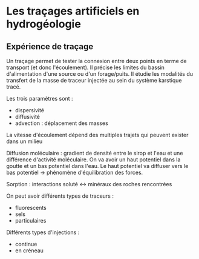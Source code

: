 # Les traçages artificiels en hydrogéologie

## Expérience de traçage

Un traçage permet de tester la connexion entre deux points en terme de transport (et donc l'écoulement). Il précise les limites du bassin d'alimentation d'une source ou d'un forage/puits. Il étudie les modalités du transfert de la masse de traceur injectée au sein du système karstique tracé.

Les trois paramètres sont :

- dispersivité
- diffusivité
- advection : déplacement des masses

La vitesse d'écoulement dépend des multiples trajets qui peuvent exister dans un milieu

Diffusion moléculaire : gradient de densité entre le sirop et l'eau et une différence d'activité moléculaire. On va avoir un haut potentiel dans la goutte et un bas potentiel dans l'eau. Le haut potentiel va diffuser vers le bas potentiel -> phénomène d'équilibration des forces. 

Sorption : interactions soluté <-> minéraux des roches rencontrées

On peut avoir différents types de traceurs : 

- fluorescents 
- sels
- particulaires
  
Différents types d'injections :

- continue
- en créneau 




